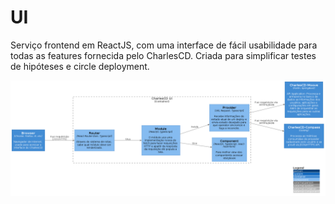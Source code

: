 # UI

Serviço frontend em ReactJS, com uma interface de fácil usabilidade para todas as features fornecida pelo CharlesCD. Criada para simplificar testes de hipóteses e circle deployment.

![diagram](c3.png)